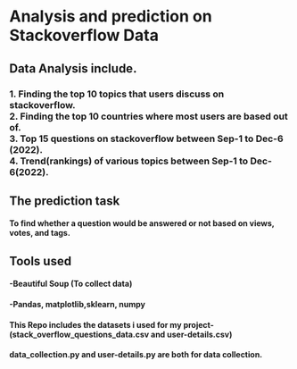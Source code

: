 # Analysis and prediction on Stackoverflow Data <br>
## Data Analysis include.<br>
### 1. Finding the top 10 topics that users discuss on stackoverflow.<br>2. Finding the top 10 countries where most users are based out of.<br>3. Top 15 questions on stackoverflow between Sep-1 to Dec-6 (2022).<br>4. Trend(rankings) of various topics between Sep-1 to Dec-6(2022).<br>


## The prediction task
#### To find whether a question would be answered or not based on views, votes, and tags.

## Tools used
#### -Beautiful Soup (To collect data)
#### -Pandas, matplotlib,sklearn, numpy

#### This Repo includes the datasets i used for my project-(stack_overflow_questions_data.csv  and  user-details.csv) 
#### data_collection.py and user-details.py are both for data collection.
